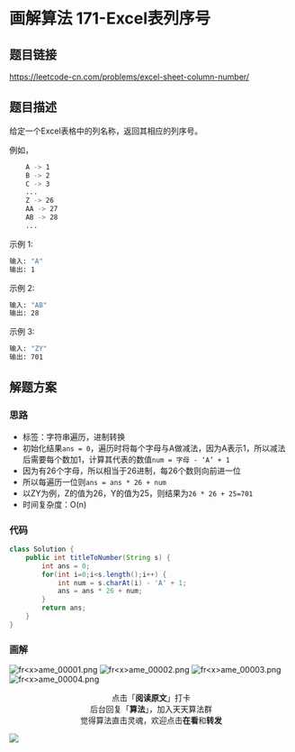 # 画解算法 171-Excel表列序号

## 题目链接

https://leetcode-cn.com/problems/excel-sheet-column-number/

## 题目描述

给定一个Excel表格中的列名称，返回其相应的列序号。

例如，

```bash
    A -> 1
    B -> 2
    C -> 3
    ...
    Z -> 26
    AA -> 27
    AB -> 28 
    ...
```

示例 1:

```bash
输入: "A"
输出: 1
```

示例 2:

```bash
输入: "AB"
输出: 28
```

示例 3:


```bash
输入: "ZY"
输出: 701
```

## 解题方案

### 思路

- 标签：字符串遍历，进制转换
- 初始化结果`ans = 0`，遍历时将每个字母与A做减法，因为A表示1，所以减法后需要每个数加1，计算其代表的数值`num = 字母 - ‘A’ + 1`
- 因为有26个字母，所以相当于26进制，每26个数则向前进一位
- 所以每遍历一位则`ans = ans * 26 + num`
- 以ZY为例，Z的值为26，Y的值为25，则结果为`26 * 26 + 25=701`
- 时间复杂度：O(n)


### 代码

```java
class Solution {
    public int titleToNumber(String s) {
        int ans = 0;
        for(int i=0;i<s.length();i++) {
            int num = s.charAt(i) - 'A' + 1;
            ans = ans * 26 + num;
        }
        return ans;
    }
}
```

### 画解

![fr&lt;x&gt;ame_00001.png](https://i.loli.net/2019/06/01/5cf1bbece7e4250844.png)
![fr&lt;x&gt;ame_00002.png](https://i.loli.net/2019/06/01/5cf1bbecce55193177.png)
![fr&lt;x&gt;ame_00003.png](https://i.loli.net/2019/06/01/5cf1bbecf008688592.png)
![fr&lt;x&gt;ame_00004.png](https://i.loli.net/2019/06/01/5cf1bbed3f12c79305.png)

<span style="display:block;text-align:center;">点击「<strong>阅读原文</strong>」打卡</span>
<span style="display:block;text-align:center;">后台回复「<strong>算法</strong>」，加入天天算法群</span>
<span style="display:block;text-align:center;">觉得算法直击灵魂，欢迎点击<strong>在看</strong>和<strong>转发</strong></span>

![](https://i.loli.net/2019/05/20/5ce23b33cc01d73486.gif)